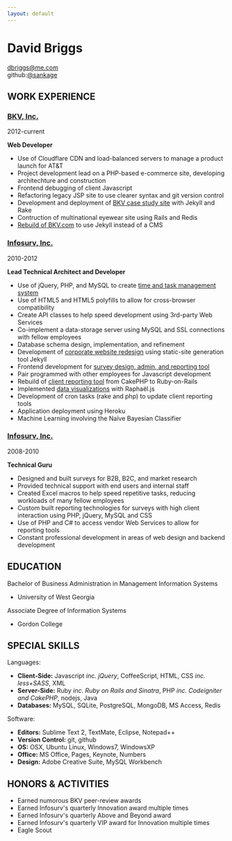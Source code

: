 ```yaml
---
layout: default
---
```


David Briggs
======================================================================
[dbriggs@me.com](mailto:dbriggs@me.com)  
github:[@sankage](https://github.com/sankage)


WORK EXPERIENCE
----------------------------------------------------------------------

### [BKV, Inc.](http://www.bkv.com)
2012-current

**Web Developer**

* Use of Cloudflare CDN and load-balanced servers to manage a product launch for AT&T
* Project development lead on a PHP-based e-commerce site, developing architechture and construction
* Frontend debugging of client Javascript
* Refactoring legacy JSP site to use clearer syntax and git version control
* Development and deployment of [BKV case study site](/bkv-case-study-site/) with Jekyll and Rake
* Contruction of multinational eyewear site using Rails and Redis
* [Rebuild of BKV.com](/website-rebuild/) to use Jekyll instead of a CMS


### [Infosurv, Inc.](http://www.infosurv.com)
2010-2012

**Lead Technical Architect and Developer**

* Use of jQuery, PHP, and MySQL to create [time and task management system](/timesheets/)
* Use of HTML5 and HTML5 polyfills to allow for cross-browser compatibility
* Create API classes to help speed development using 3rd-party Web Services
* Co-implement a data-storage server using MySQL and SSL connections with fellow employees
* Database schema design, implementation, and refinement
* Development of [corporate website redesign](/website-redesign/) using static-site generation tool Jekyll
* Frontend development for [survey design, admin, and reporting tool](/survey-and-reporting-tool/)
* Pair programmed with other employees for Javascript development
* Rebuild of [client reporting tool](/smile_brands_portal/) from CakePHP to Ruby-on-Rails
* Implemented [data visualizations](/charts-and-graphs/) with Raphaël.js
* Development of cron tasks (rake and php) to update client reporting tools
* Application deployment using Heroku
* Machine Learning involving the Naïve Bayesian Classifier

### [Infosurv, Inc.](http://www.infosurv.com)
2008-2010

**Technical Guru**

* Designed and built surveys for B2B, B2C, and market research
* Provided technical support with end users and internal staff
* Created Excel macros to help speed repetitive tasks, reducing workloads of many fellow employees
* Custom built reporting technologies for surveys with high client interaction using PHP, jQuery, MySQL and CSS
* Use of PHP and C# to access vendor Web Services to allow for reporting tools
* Constant professional development in areas of web design and backend development


EDUCATION
----------------------------------------------------------------------

Bachelor of Business Administration in Management Information Systems
- University of West Georgia

Associate Degree of Information Systems
- Gordon College


SPECIAL SKILLS
----------------------------------------------------------------------

Languages:

* **Client-Side:** Javascript _inc. jQuery_, CoffeeScript, HTML, CSS _inc. less+SASS_, XML
* **Server-Side:** Ruby _inc. Ruby on Rails and Sinatra_, PHP _inc. Codeigniter and CakePHP_, nodejs, Java
* **Databases:** MySQL, SQLite, PostgreSQL, MongoDB, MS Access, Redis

Software:

* **Editors:** Sublime Text 2, TextMate, Eclipse, Notepad++
* **Version Control:** git, github
* **OS:** OSX, Ubuntu Linux, Windows7, WindowsXP
* **Office:** MS Office, Pages, Keynote, Numbers
* **Design:** Adobe Creative Suite, MySQL Workbench


HONORS & ACTIVITIES
----------------------------------------------------------------------

* Earned numorous BKV peer-review awards
* Earned Infosurv's quarterly Innovation award multiple times
* Earned Infosurv's quarterly Above and Beyond award
* Earned Infosurv's quarterly VIP award for Innovation multiple times
* Eagle Scout
